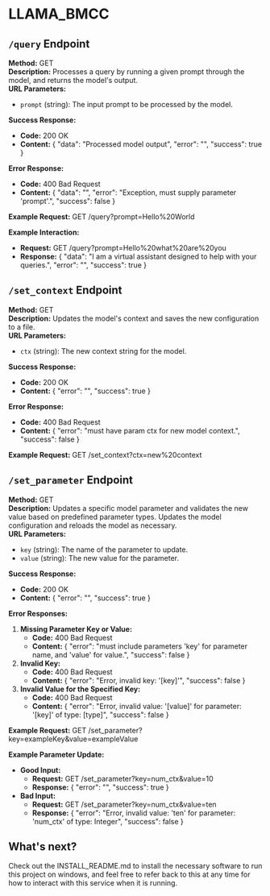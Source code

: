 # LLAMA_BMCC

## `/query` Endpoint

**Method:** GET  
**Description:** Processes a query by running a given prompt through the model, and returns the model's output.  
**URL Parameters:**
- `prompt` (string): The input prompt to be processed by the model.

**Success Response:**
- **Code:** 200 OK 
- **Content:** 
  {
    "data": "Processed model output",
    "error": "",
    "success": true
  }

**Error Response:**
- **Code:** 400 Bad Request 
- **Content:** 
  {
    "data": "",
    "error": "Exception, must supply parameter 'prompt'.",
    "success": false
  }

**Example Request:**
GET /query?prompt=Hello%20World

**Example Interaction:**
- **Request:** GET /query?prompt=Hello%20what%20are%20you
- **Response:**
  {
    "data": "I am a virtual assistant designed to help with your queries.",
    "error": "",
    "success": true
  }

## `/set_context` Endpoint

**Method:** GET  
**Description:** Updates the model's context and saves the new configuration to a file.  
**URL Parameters:**
- `ctx` (string): The new context string for the model.

**Success Response:**
- **Code:** 200 OK 
- **Content:** 
  {
    "error": "",
    "success": true
  }

**Error Response:**
- **Code:** 400 Bad Request 
- **Content:** 
  {
    "error": "must have param ctx for new model context.",
    "success": false
  }

**Example Request:**
GET /set_context?ctx=new%20context

## `/set_parameter` Endpoint

**Method:** GET  
**Description:** Updates a specific model parameter and validates the new value based on predefined parameter types. Updates the model configuration and reloads the model as necessary.  
**URL Parameters:**
- `key` (string): The name of the parameter to update.
- `value` (string): The new value for the parameter.

**Success Response:**
- **Code:** 200 OK 
- **Content:** 
  {
    "error": "",
    "success": true
  }

**Error Responses:**
1. **Missing Parameter Key or Value:**
   - **Code:** 400 Bad Request 
   - **Content:** 
     {
       "error": "must include parameters 'key' for parameter name, and 'value' for value.",
       "success": false
     }
2. **Invalid Key:**
   - **Code:** 400 Bad Request 
   - **Content:** 
     {
       "error": "Error, invalid key: '[key]'",
       "success": false
     }
3. **Invalid Value for the Specified Key:**
   - **Code:** 400 Bad Request 
   - **Content:** 
     {
       "error": "Error, invalid value: '[value]' for parameter: '[key]' of type: [type]",
       "success": false
     }

**Example Request:**
GET /set_parameter?key=exampleKey&value=exampleValue

**Example Parameter Update:**
- **Good Input:**
  - **Request:** GET /set_parameter?key=num_ctx&value=10
  - **Response:**
    {
      "error": "",
      "success": true
    }
- **Bad Input:**
  - **Request:** GET /set_parameter?key=num_ctx&value=ten
  - **Response:**
    {
      "error": "Error, invalid value: 'ten' for parameter: 'num_ctx' of type: Integer",
      "success": false
    }

## What's next?
Check out the INSTALL_README.md to install the necessary software to run this project on windows, and feel free to refer back to this at any time for how to interact with this service when it is running.
